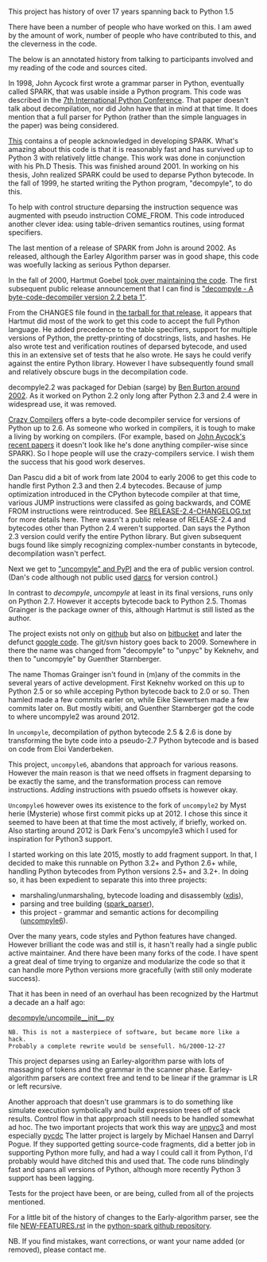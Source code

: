 This project has history of over 17 years spanning back to Python 1.5

There have been a number of people who have worked on this. I am awed
by the amount of work, number of people who have contributed to this,
and the cleverness in the code.

The below is an annotated history from talking to participants
involved and my reading of the code and sources cited.

In 1998, John Aycock first wrote a grammar parser in Python,
eventually called SPARK, that was usable inside a Python program. This
code was described in the
[7th International Python Conference](http://legacy.python.org/workshops/1998-11/proceedings/papers/aycock-little/aycock-little.html). That
paper doesn't talk about decompilation, nor did John have that in mind
at that time. It does mention that a full parser for Python (rather
than the simple languages in the paper) was being considered.

[This](http://pages.cpsc.ucalgary.ca/~aycock/spark/content.html#contributors)
contains a of people acknowledged in developing SPARK. What's amazing
about this code is that it is reasonably fast and has survived up to
Python 3 with relatively little change. This work was done in
conjunction with his Ph.D Thesis. This was finished around 2001. In
working on his thesis, John realized SPARK could be used to deparse
Python bytecode. In the fall of 1999, he started writing the Python
program, "decompyle", to do this.

To help with control structure deparsing the instruction sequence was
augmented with pseudo instruction COME_FROM. This code introduced
another clever idea: using table-driven semantics routines, using
format specifiers.

The last mention of a release of SPARK from John is around 2002. As
released, although the Earley Algorithm parser was in good shape, this
code was woefully lacking as serious Python deparser.

In the fall of 2000, Hartmut Goebel
[took over maintaining the code](https://groups.google.com/forum/#!searchin/comp.lang.python/hartmut$20goebel/comp.lang.python/35s3mp4-nuY/UZALti6ujnQJ). The
first subsequent public release announcement that I can find is
["decompyle - A byte-code-decompiler version 2.2 beta 1"](https://mail.python.org/pipermail/python-announce-list/2002-February/001272.html).

From the CHANGES file found in
[the tarball for that release](http://old-releases.ubuntu.com/ubuntu/pool/universe/d/decompyle2.2/decompyle2.2_2.2beta1.orig.tar.gz),
it appears that Hartmut did most of the work to get this code to
accept the full Python language. He added precedence to the table
specifiers, support for multiple versions of Python, the
pretty-printing of docstrings, lists, and hashes. He also wrote test and verification routines of
deparsed bytecode, and used this in an extensive set of tests that he also wrote. He says he could verify against the
entire Python library. However I have subsequently found small and relatively obscure bugs in the decompilation code.

decompyle2.2 was packaged for Debian (sarge) by
[Ben Burton around 2002](https://packages.qa.debian.org/d/decompyle.html). As
it worked on Python 2.2 only long after Python 2.3 and 2.4 were in
widespread use, it was removed.

[Crazy Compilers](http://www.crazy-compilers.com/decompyle/) offers a
byte-code decompiler service for versions of Python up to 2.6. As
someone who worked in compilers, it is tough to make a living by
working on compilers. (For example, based on
[John Aycock's recent papers](http://pages.cpsc.ucalgary.ca/~aycock/)
it doesn't look like he's done anything compiler-wise since SPARK). So
I hope people will use the crazy-compilers service. I wish them the
success that his good work deserves.

Dan Pascu did a bit of work from late 2004 to early 2006 to get this
code to handle first Python 2.3 and then 2.4 bytecodes. Because of
jump optimization introduced in the CPython bytecode compiler at that
time, various JUMP instructions were classifed as going backwards, and
COME FROM instructions were reintroduced.  See
[RELEASE-2.4-CHANGELOG.txt](https://github.com/rocky/python-uncompyle6/blob/master/DECOMPYLE-2.4-CHANGELOG.txt)
for more details here. There wasn't a public
release of RELEASE-2.4 and bytecodes other than Python 2.4 weren't
supported. Dan says the Python 2.3 version could verify the entire
Python library. But given subsequent bugs found like simply
recognizing complex-number constants in bytecode, decompilation wasn't perfect.

Next we get to ["uncompyle" and
PyPI](https://pypi.python.org/pypi/uncompyle/1.1) and the era of
public version control. (Dan's code although not public used
[darcs](http://darcs.net/) for version control.)

In contrast to _decompyle_, _uncompyle_ at least in its final versions,
runs only on Python 2.7. However it accepts bytecode back to Python
2.5. Thomas Grainger is the package owner of this, although Hartmut is
still listed as the author.

The project exists not only on
[github](https://github.com/gstarnberger/uncompyle) but also on
[bitbucket](https://bitbucket.org/gstarnberger/uncompyle) and later
the defunct [google
code](https://code.google.com/archive/p/unpyc/). The git/svn history
goes back to 2009. Somewhere in there the name was changed from
"decompyle" to "unpyc" by Keknehv, and then to "uncompyle" by Guenther Starnberger.

The name Thomas Grainger isn't found in (m)any of the commits in the
several years of active development. First Keknehv worked on this up
to Python 2.5 or so while acceping Python bytecode back to 2.0 or
so. Then hamled made a few commits earler on, while Eike Siewertsen
made a few commits later on. But mostly wibiti, and Guenther
Starnberger got the code to where uncompyle2 was around 2012.

In `uncompyle`, decompilation of python bytecode 2.5 & 2.6 is done by
transforming the byte code into a pseudo-2.7 Python bytecode and is
based on code from Eloi Vanderbeken.

This project, `uncompyle6`, abandons that approach for various
reasons. However the main reason is that we need offsets in fragment
deparsing to be exactly the same, and the transformation process can
remove instructions.  _Adding_ instructions with psuedo offsets is
however okay.

`Uncompyle6` however owes its existence to the fork of `uncompyle2` by
Myst herie (Mysterie) whose first commit picks up at
2012. I chose this since it seemed to have been at that time the most
actively, if briefly, worked on. Also starting around 2012 is Dark
Fenx's uncompyle3 which I used for inspiration for Python3 support.

I started working on this late 2015, mostly to add fragment support.
In that, I decided to make this runnable on Python 3.2+ and Python 2.6+
while, handling Python bytecodes from Python versions 2.5+ and
3.2+. In doing so, it has been expedient to separate this into three
projects:

* marshaling/unmarshaling, bytecode loading and disassembly ([xdis](https://pypi.python.org/pypi/xdis)),
* parsing and tree building ([spark_parser](https://pypi.python.org/pypi/spark_parser)),
* this project - grammar and semantic actions for decompiling
  ([uncompyle6](https://pypi.python.org/pypi/uncompyle6)).


Over the many years, code styles and Python features have
changed. However brilliant the code was and still is, it hasn't really
had a single public active maintainer. And there have been many forks
of the code.  I have spent a great deal of time trying to organize and
modularize the code so that it can handle more Python versions more
gracefully (with still only moderate success).

That it has been in need of an overhaul has been recognized by the
Hartmut a decade an a half ago:

[decompyle/uncompile__init__.py](https://github.com/gstarnberger/uncompyle/blob/master/uncompyle/__init__.py#L25-L26)

    NB. This is not a masterpiece of software, but became more like a hack.
    Probably a complete rewrite would be sensefull. hG/2000-12-27

This project deparses using an Earley-algorithm parse with lots of
massaging of tokens and the grammar in the scanner
phase. Earley-algorithm parsers are context free and tend to be linear
if the grammar is LR or left recursive.

Another approach that doesn't use grammars is to do something like
simulate execution symbolically and build expression trees off of
stack results. Control flow in that apprproach still needs to be
handled somewhat ad hoc.  The two important projects that work this
way are [unpyc3](https://code.google.com/p/unpyc3/) and most
especially [pycdc](https://github.com/zrax/pycdc) The latter project
is largely by Michael Hansen and Darryl Pogue. If they supported
getting source-code fragments, did a better job in supporting Python
more fully, and had a way I could call it from Python, I'd probably
would have ditched this and used that. The code runs blindingly fast
and spans all versions of Python, although more recently Python 3
support has been lagging.

Tests for the project have been, or are being, culled from all of the
projects mentioned.

For a little bit of the history of changes to the Early-algorithm parser,
see the file [NEW-FEATURES.rst](https://github.com/rocky/python-spark/blob/master/NEW-FEATURES.rst) in the [python-spark github repository](https://github.com/rocky/python-spark).

NB. If you find mistakes, want corrections, or want your name added
(or removed), please contact me.
